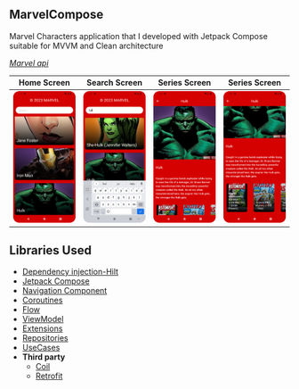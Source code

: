 ## MarvelCompose

Marvel Characters application that I developed with Jetpack Compose suitable for MVVM and Clean architecture

*[Marvel api](https://developer.marvel.com/docs)*

| Home Screen  | Search Screen | Series Screen	| Series Screen |
| ------------- | ------------- | ------------- | ------------- |
| ![](https://github.com/tugrulkara/MarvelCompose/blob/master/Screens/Screenshot_20230626_161720.png)  | ![](https://github.com/tugrulkara/MarvelCompose/blob/master/Screens/Screenshot_20230626_161753.png)  | ![](https://github.com/tugrulkara/MarvelCompose/blob/master/Screens/Screenshot_20230626_161817.png)  | ![](https://github.com/tugrulkara/MarvelCompose/blob/master/Screens/Screenshot_20230626_161830.png)  |


## Libraries Used

* [Dependency injection-Hilt](https://developer.android.com/training/dependency-injection/hilt-android)
* [Jetpack Compose](https://developer.android.com/jetpack/compose/setup)
* [Navigation Component](https://developer.android.com/jetpack/compose/navigation)
* [Coroutines](https://developer.android.com/kotlin/coroutines?hl=tr)
* [Flow](https://developer.android.com/kotlin/flow?hl=tr)
* [ViewModel](https://developer.android.com/topic/libraries/architecture/viewmodel#implement)
* [Extensions](https://developer.android.com/kotlin/ktx)
* [Repositories](https://developer.android.com/topic/architecture#data-layer)
* [UseCases](https://developer.android.com/topic/architecture/domain-layer#use-cases-kotlin)
* **Third party**
  * [Coil](https://coil-kt.github.io/coil/compose/)
  * [Retrofit](https://square.github.io/retrofit/)
